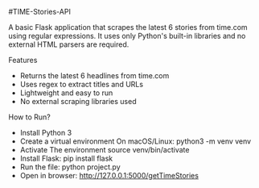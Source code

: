 #TIME-Stories-API

A basic Flask application that scrapes the latest 6 stories from time.com using regular expressions. It uses only Python's built-in libraries and no external HTML parsers are required.

Features
- Returns the latest 6 headlines from time.com
- Uses regex to extract titles and URLs
- Lightweight and easy to run
- No external scraping libraries used

How to Run?
- Install Python 3 
- Create a virtual environment
On macOS/Linux:
python3 -m venv venv
- Activate The environment 
source venv/bin/activate
- Install Flask:
pip install flask
- Run the file:
python project.py
- Open in browser:
http://127.0.0.1:5000/getTimeStories

